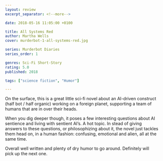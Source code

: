 ```yaml
---
layout: review
excerpt_separator: <!--more-->

date: 2018-05-16 11:05:00 +0100

title: All Systems Red
author: Martha Wells
cover: murderbot-1-all-systems-red.jpg

series: Murderbot Diaries
series_order: 1

genres: Sci-Fi Short-Story
rating: 5.0
published: 2018

tags: ["science fiction", "Humor"]

---
```


On the surface, this is a great little sci-fi novel about an AI-driven construct (half bot / half organic) working on a foreign planet, supporting a team of humans that are in over their heads.

<!--more-->

When you dig deeper though, it poses a few interesting questions about AI sentience and living with sentient AI’s. A hot topic. In stead of giving answers to these questions, or philosophizing about it, the novel just tackles them head on, in a human fashion: confusing, emotional and alien, all at the same time.

Overall well written and plenty of dry humor to go around. Definitely will pick up the next one.
